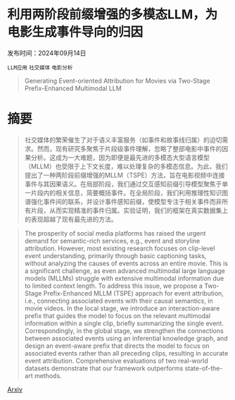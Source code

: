 # 利用两阶段前缀增强的多模态LLM，为电影生成事件导向的归因

发布时间：2024年09月14日

`LLM应用` `社交媒体` `电影分析`

> Generating Event-oriented Attribution for Movies via Two-Stage Prefix-Enhanced Multimodal LLM

# 摘要

> 社交媒体的繁荣催生了对于语义丰富服务（如事件和故事线归属）的迫切需求。然而，现有研究多聚焦于片段级事件理解，忽略了整部电影中事件的因果分析。这成为一大难题，因为即便是最先进的多模态大型语言模型（MLLM）也受限于上下文长度，难以处理复杂的多模态信息。为此，我们提出了一种两阶段前缀增强的MLLM（TSPE）方法，旨在电影视频中连接事件与其因果语义。在局部阶段，我们通过交互感知前缀引导模型聚焦于单一片段内的相关信息，简要概括事件。在全局阶段，我们利用推理性知识图谱强化事件间的联系，并设计事件感知前缀，使模型专注于相关事件而非所有片段，从而实现精准的事件归属。实验证明，我们的框架在真实数据集上的表现超越了现有最先进的方法。

> The prosperity of social media platforms has raised the urgent demand for semantic-rich services, e.g., event and storyline attribution. However, most existing research focuses on clip-level event understanding, primarily through basic captioning tasks, without analyzing the causes of events across an entire movie. This is a significant challenge, as even advanced multimodal large language models (MLLMs) struggle with extensive multimodal information due to limited context length. To address this issue, we propose a Two-Stage Prefix-Enhanced MLLM (TSPE) approach for event attribution, i.e., connecting associated events with their causal semantics, in movie videos. In the local stage, we introduce an interaction-aware prefix that guides the model to focus on the relevant multimodal information within a single clip, briefly summarizing the single event. Correspondingly, in the global stage, we strengthen the connections between associated events using an inferential knowledge graph, and design an event-aware prefix that directs the model to focus on associated events rather than all preceding clips, resulting in accurate event attribution. Comprehensive evaluations of two real-world datasets demonstrate that our framework outperforms state-of-the-art methods.

[Arxiv](https://arxiv.org/abs/2409.09362)